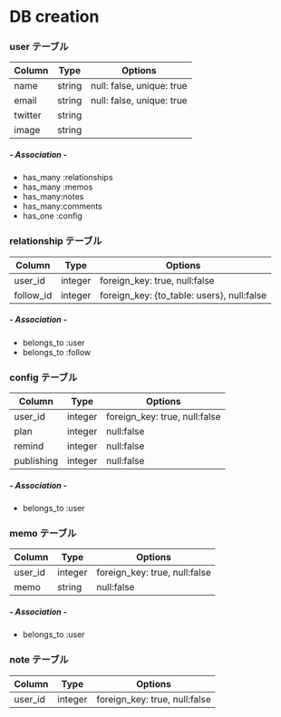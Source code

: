 


# DB creation

### user テーブル

|Column|Type|Options|
|------|----|-------|
|name|string|null: false, unique: true|
|email|string|null: false, unique: true|
|twitter|string||
|image|string||

##### - Association -

- has_many :relationships
- has_many :memos
- has_many:notes
- has_many:comments
- has_one :config



### relationship テーブル

|Column|Type|Options|
|------|----|-------|
|user_id|integer|foreign_key: true, null:false|
|follow_id|integer|foreign_key: {to_table: users}, null:false|

##### - Association -
- belongs_to :user
- belongs_to :follow


### config テーブル

|Column|Type|Options|
|------|----|-------|
|user_id|integer|foreign_key: true, null:false|
|plan|integer|null:false|
|remind|integer|null:false|
|publishing|integer|null:false|

##### - Association -
- belongs_to :user

### memo テーブル

|Column|Type|Options|
|------|----|-------|
|user_id|integer|foreign_key: true, null:false|
|memo|string|null:false|

##### - Association -
- belongs_to :user


### note テーブル

|Column|Type|Options|
|------|----|-------|
|user_id|integer|foreign_key: true, null:false|